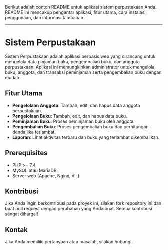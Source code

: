 Berikut adalah contoh README untuk aplikasi sistem perpustakaan Anda. README ini mencakup pengantar aplikasi, fitur utama, cara instalasi, penggunaan, dan informasi tambahan.

---

# Sistem Perpustakaan

Sistem Perpustakaan adalah aplikasi berbasis web yang dirancang untuk mengelola data pinjaman buku, pengembalian buku, dan anggota perpustakaan. Aplikasi ini memungkinkan administrator untuk mengelola buku, anggota, dan transaksi peminjaman serta pengembalian buku dengan mudah.

## Fitur Utama

- **Pengelolaan Anggota**: Tambah, edit, dan hapus data anggota perpustakaan.
- **Pengelolaan Buku**: Tambah, edit, dan hapus data buku.
- **Peminjaman Buku**: Proses peminjaman buku oleh anggota.
- **Pengembalian Buku**: Proses pengembalian buku dan perhitungan denda jika terlambat.
- **Laporan**: Lihat aktivitas terbaru dan buku yang terlambat dikembalikan.

## Prerequisites

- PHP >= 7.4
- MySQL atau MariaDB
- Server web (Apache, Nginx, dll.)



## Kontribusi

Jika Anda ingin berkontribusi pada proyek ini, silakan fork repository ini dan buat pull request dengan perubahan yang Anda buat. Semua kontribusi sangat dihargai!


## Kontak

Jika Anda memiliki pertanyaan atau masalah, silakan hubungi.
